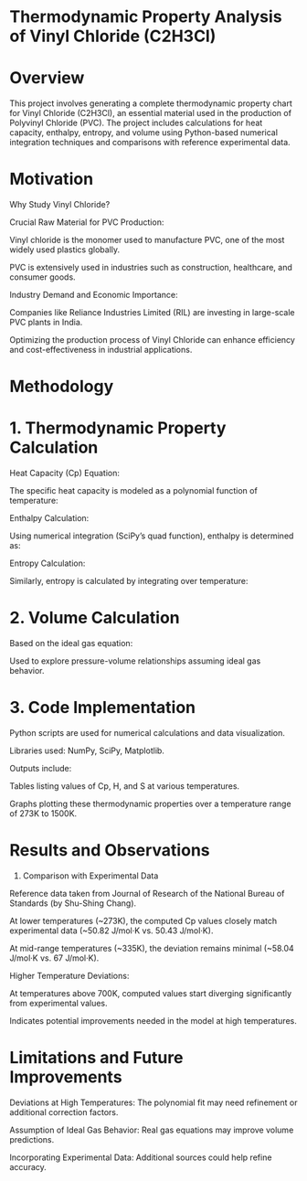 # Thermodynamic Property Analysis of Vinyl Chloride (C2H3Cl)

# Overview

This project involves generating a complete thermodynamic property chart for Vinyl Chloride (C2H3Cl), an essential material used in the production of Polyvinyl Chloride (PVC). The project includes calculations for heat capacity, enthalpy, entropy, and volume using Python-based numerical integration techniques and comparisons with reference experimental data.

# Motivation

Why Study Vinyl Chloride?

Crucial Raw Material for PVC Production:

Vinyl chloride is the monomer used to manufacture PVC, one of the most widely used plastics globally.

PVC is extensively used in industries such as construction, healthcare, and consumer goods.

Industry Demand and Economic Importance:

Companies like Reliance Industries Limited (RIL) are investing in large-scale PVC plants in India.

Optimizing the production process of Vinyl Chloride can enhance efficiency and cost-effectiveness in industrial applications.

# Methodology

# 1. Thermodynamic Property Calculation

Heat Capacity (Cp) Equation:

The specific heat capacity is modeled as a polynomial function of temperature:



Enthalpy Calculation:

Using numerical integration (SciPy’s quad function), enthalpy is determined as:



Entropy Calculation:

Similarly, entropy is calculated by integrating  over temperature:



# 2. Volume Calculation

Based on the ideal gas equation:



Used to explore pressure-volume relationships assuming ideal gas behavior.

# 3. Code Implementation

Python scripts are used for numerical calculations and data visualization.

Libraries used: NumPy, SciPy, Matplotlib.

Outputs include:

Tables listing values of Cp, H, and S at various temperatures.

Graphs plotting these thermodynamic properties over a temperature range of 273K to 1500K.

# Results and Observations

1. Comparison with Experimental Data

Reference data taken from Journal of Research of the National Bureau of Standards (by Shu-Shing Chang).

At lower temperatures (~273K), the computed Cp values closely match experimental data (~50.82 J/mol·K vs. 50.43 J/mol·K).

At mid-range temperatures (~335K), the deviation remains minimal (~58.04 J/mol·K vs. 67 J/mol·K).

Higher Temperature Deviations:

At temperatures above 700K, computed values start diverging significantly from experimental values.

Indicates potential improvements needed in the model at high temperatures.

# Limitations and Future Improvements

Deviations at High Temperatures: The polynomial fit may need refinement or additional correction factors.

Assumption of Ideal Gas Behavior: Real gas equations may improve volume predictions.

Incorporating Experimental Data: Additional sources could help refine accuracy.
